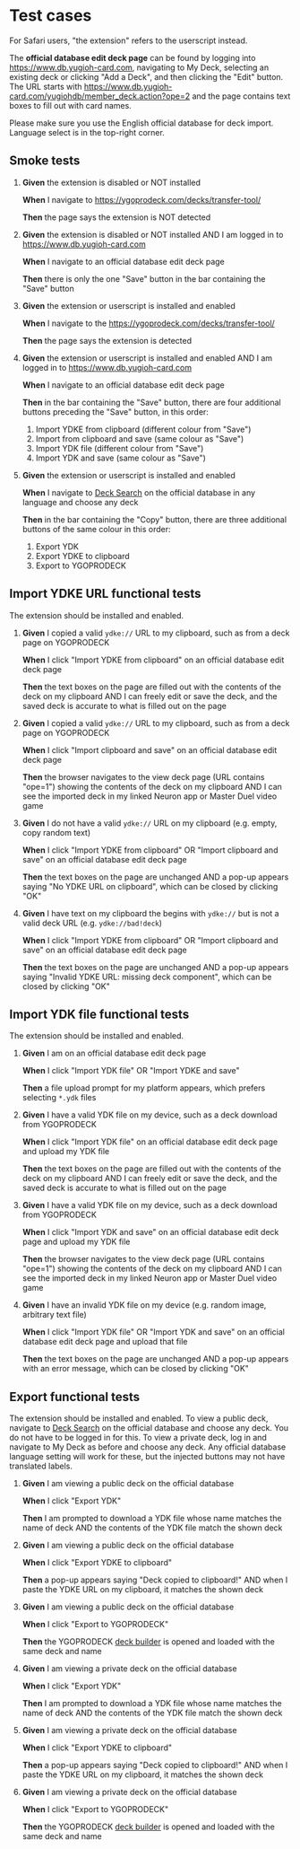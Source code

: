 # Test cases

For Safari users, "the extension" refers to the userscript instead.

The **official database edit deck page** can be found by logging into https://www.db.yugioh-card.com, navigating to My Deck,
selecting an existing deck or clicking "Add a Deck", and then clicking the "Edit" button.
The URL starts with https://www.db.yugioh-card.com/yugiohdb/member_deck.action?ope=2
and the page contains text boxes to fill out with card names.

Please make sure you use the English official database for deck import. Language select is in the top-right corner.

## Smoke tests

1. **Given** the extension is disabled or NOT installed

   **When** I navigate to https://ygoprodeck.com/decks/transfer-tool/

   **Then** the page says the extension is NOT detected

1. **Given** the extension is disabled or NOT installed AND I am logged in to https://www.db.yugioh-card.com

   **When** I navigate to an official database edit deck page

   **Then** there is only the one "Save" button in the bar containing the "Save" button

1. **Given** the extension or userscript is installed and enabled

   **When** I navigate to the https://ygoprodeck.com/decks/transfer-tool/

   **Then** the page says the extension is detected

1. **Given** the extension or userscript is installed and enabled AND I am logged in to https://www.db.yugioh-card.com

   **When** I navigate to an official database edit deck page

   **Then** in the bar containing the "Save" button, there are four additional buttons preceding the "Save" button, in this order:

   1. Import YDKE from clipboard (different colour from "Save")
   1. Import from clipboard and save (same colour as "Save")
   1. Import YDK file (different colour from "Save")
   1. Import YDK and save (same colour as "Save")

1. **Given** the extension or userscript is installed and enabled

   **When** I navigate to [Deck Search](https://www.db.yugioh-card.com/yugiohdb/deck_search.action) on the official database in any language and choose any deck

   **Then** in the bar containing the "Copy" button, there are three additional buttons of the same colour in this order:

   1. Export YDK
   1. Export YDKE to clipboard
   1. Export to YGOPRODECK

## Import YDKE URL functional tests

The extension should be installed and enabled.

1. **Given** I copied a valid `ydke://` URL to my clipboard, such as from a deck page on YGOPRODECK

   **When** I click "Import YDKE from clipboard" on an official database edit deck page

   **Then** the text boxes on the page are filled out with the contents of the deck on my clipboard AND I can freely edit or save the deck, and the saved deck is accurate to what is filled out on the page

1. **Given** I copied a valid `ydke://` URL to my clipboard, such as from a deck page on YGOPRODECK

   **When** I click "Import clipboard and save" on an official database edit deck page

   **Then** the browser navigates to the view deck page (URL contains "ope=1") showing the contents of the deck on my clipboard AND I can see the imported deck in my linked Neuron app or Master Duel video game

1. **Given** I do not have a valid `ydke://` URL on my clipboard (e.g. empty, copy random text)

   **When** I click "Import YDKE from clipboard" OR "Import clipboard and save" on an official database edit deck page

   **Then** the text boxes on the page are unchanged AND a pop-up appears saying "No YDKE URL on clipboard", which can be closed by clicking "OK"

1. **Given** I have text on my clipboard the begins with `ydke://` but is not a valid deck URL (e.g. `ydke://bad!deck`)

   **When** I click "Import YDKE from clipboard" OR "Import clipboard and save" on an official database edit deck page

   **Then** the text boxes on the page are unchanged AND a pop-up appears saying "Invalid YDKE URL: missing deck component", which can be closed by clicking "OK"

## Import YDK file functional tests

The extension should be installed and enabled.

1. **Given** I am on an official database edit deck page

   **When** I click "Import YDK file" OR "Import YDKE and save"

   **Then** a file upload prompt for my platform appears, which prefers selecting `*.ydk` files

1. **Given** I have a valid YDK file on my device, such as a deck download from YGOPRODECK

   **When** I click "Import YDK file" on an official database edit deck page and upload my YDK file

   **Then** the text boxes on the page are filled out with the contents of the deck on my clipboard AND I can freely edit or save the deck, and the saved deck is accurate to what is filled out on the page

1. **Given** I have a valid YDK file on my device, such as a deck download from YGOPRODECK

   **When** I click "Import YDK and save" on an official database edit deck page and upload my YDK file

   **Then** the browser navigates to the view deck page (URL contains "ope=1") showing the contents of the deck on my clipboard AND I can see the imported deck in my linked Neuron app or Master Duel video game

1. **Given** I have an invalid YDK file on my device (e.g. random image, arbitrary text file)

   **When** I click "Import YDK file" OR "Import YDK and save" on an official database edit deck page and upload that file

   **Then** the text boxes on the page are unchanged AND a pop-up appears with an error message, which can be closed by clicking "OK"

## Export functional tests

The extension should be installed and enabled. To view a public deck, navigate to [Deck Search](https://www.db.yugioh-card.com/yugiohdb/deck_search.action)
on the official database and choose any deck. You do not have to be logged in for this. To view a private deck, log in
and navigate to My Deck as before and choose any deck. Any official database language setting will work for these, but
the injected buttons may not have translated labels.

1. **Given** I am viewing a public deck on the official database

   **When** I click "Export YDK"

   **Then** I am prompted to download a YDK file whose name matches the name of deck AND the contents of the YDK file match the shown deck

1. **Given** I am viewing a public deck on the official database

   **When** I click "Export YDKE to clipboard"

   **Then** a pop-up appears saying "Deck copied to clipboard!" AND when I paste the YDKE URL on my clipboard, it matches the shown deck

1. **Given** I am viewing a public deck on the official database

   **When** I click "Export to YGOPRODECK"

   **Then** the YGOPRODECK [deck builder](https://ygoprodeck.com/deckbuilder/) is opened and loaded with the same deck and name

1. **Given** I am viewing a private deck on the official database

   **When** I click "Export YDK"

   **Then** I am prompted to download a YDK file whose name matches the name of deck AND the contents of the YDK file match the shown deck

1. **Given** I am viewing a private deck on the official database

   **When** I click "Export YDKE to clipboard"

   **Then** a pop-up appears saying "Deck copied to clipboard!" AND when I paste the YDKE URL on my clipboard, it matches the shown deck

1. **Given** I am viewing a private deck on the official database

   **When** I click "Export to YGOPRODECK"

   **Then** the YGOPRODECK [deck builder](https://ygoprodeck.com/deckbuilder/) is opened and loaded with the same deck and name
